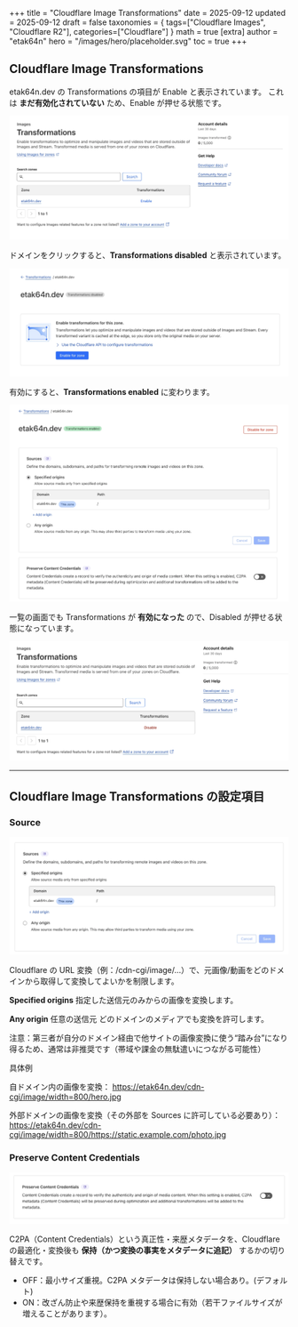 +++
title = "Cloudflare Image Transformations"
date = 2025-09-12
updated = 2025-09-12
draft = false
taxonomies = { tags=["Cloudflare Images", "Cloudflare R2"], categories=["Cloudflare"] }
math = true
[extra]
author = "etak64n"
hero = "/images/hero/placeholder.svg"
toc = true
+++

## Cloudflare Image Transformations

etak64n.dev の Transformations の項目が Enable と表示されています。
これは **まだ有効化されていない** ため、Enable が押せる状態です。

![alt text](transformations-overview-enable.webp)

ドメインをクリックすると、**Transformations disabled** と表示されています。

![alt text](transformations-status-disabled.webp)

有効にすると、**Transformations enabled** に変わります。

![alt text](transformations-status-enabled.webp)

一覧の画面でも Transformations が **有効になった** ので、Disabled が押せる状態になっています。

![alt text](transformations-overview-disable.webp)

---

## Cloudflare Image Transformations の設定項目

### Source

![alt text](transformations-source-settings.webp)

Cloudflare の URL 変換（例：/cdn-cgi/image/...）で、元画像/動画をどのドメインから取得して変換してよいかを制限します。

**Specified origins**
指定した送信元のみからの画像を変換します。

**Any origin**
任意の送信元
どのドメインのメディアでも変換を許可します。

注意：第三者が自分のドメイン経由で他サイトの画像変換に使う“踏み台”になり得るため、通常は非推奨です（帯域や課金の無駄遣いにつながる可能性）

具体例

自ドメイン内の画像を変換：
https://etak64n.dev/cdn-cgi/image/width=800/hero.jpg

外部ドメインの画像を変換（その外部を Sources に許可している必要あり）：
https://etak64n.dev/cdn-cgi/image/width=800/https://static.example.com/photo.jpg


### Preserve Content Credentials

![alt text](transformations-preserve-content-credentials.webp)

C2PA（Content Credentials）という真正性・来歴メタデータを、Cloudflare の最適化・変換後も **保持（かつ変換の事実をメタデータに追記）** するかの切り替えです。

- OFF：最小サイズ重視。C2PA メタデータは保持しない場合あり。(デフォルト)
- ON：改ざん防止や来歴保持を重視する場合に有効（若干ファイルサイズが増えることがあります）。
